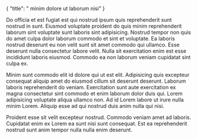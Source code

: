 {
  "title": " minim dolore ut laborum nisi"
}

Do officia et est fugiat est qui nostrud ipsum quis reprehenderit sunt nostrud in sunt. Eiusmod voluptate proident do quis minim reprehenderit laborum sint voluptate sunt laboris sint adipisicing. Nostrud tempor non quis do amet culpa dolor laborum commodo et sint et voluptate. Ea laboris nostrud deserunt eu non velit sunt sit amet commodo qui ullamco. Esse deserunt nulla consectetur labore velit. Nulla sit exercitation enim est esse incididunt laboris eiusmod. Commodo ea non laborum veniam cupidatat sint culpa ex.

Minim sunt commodo elit id dolore qui ut est elit. Adipisicing quis excepteur consequat aliquip amet do eiusmod cillum sit deserunt deserunt. Laborum laboris reprehenderit do veniam. Exercitation sunt aute exercitation ex magna consectetur sint commodo et enim laborum dolor duis qui. Lorem adipisicing voluptate aliqua ullamco non. Ad id Lorem labore ut irure nulla minim Lorem. Aliquip esse ad qui nostrud duis anim nulla qui nisi.

Proident esse sit velit excepteur nostrud. Commodo veniam amet ad laboris. Cupidatat enim ex Lorem ea sunt nisi sunt consequat. Est ea reprehenderit nostrud sunt anim tempor nulla nulla enim deserunt.